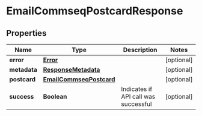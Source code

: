 
# EmailCommseqPostcardResponse

## Properties
Name | Type | Description | Notes
------------ | ------------- | ------------- | -------------
**error** | [**Error**](Error.md) |  |  [optional]
**metadata** | [**ResponseMetadata**](ResponseMetadata.md) |  |  [optional]
**postcard** | [**EmailCommseqPostcard**](EmailCommseqPostcard.md) |  |  [optional]
**success** | **Boolean** | Indicates if API call was successful |  [optional]



